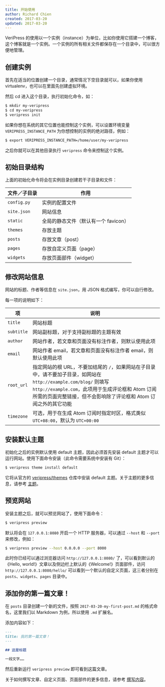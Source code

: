 ```yaml
---
title: 开始使用
author: Richard Chien
created: 2017-03-20
updated: 2017-03-20
---
```


VeriPress 的使用以一个实例（instance）为单位，比如你使用它搭建一个博客，这个博客就是一个实例。一个实例的所有相关文件都保存在一个目录中，可以很方便地管理。

## 创建实例

首先在适当的位置创建一个目录，通常情况下空目录就可以，如果你使用 virtualenv，也可以在里面先创建虚拟环境。

然后 cd 进入这个目录，执行初始化命令，如：

```sh
$ mkdir my-veripress
$ cd my-veripress
$ veripress init
```

如果你想在系统的其它位置也能控制这个实例，可以设置环境变量 `VERIPRESS_INSTANCE_PATH` 为你想控制的实例的绝对路径，例如：

```sh
$ export VERIPRESS_INSTANCE_PATH=/home/user/my-veripress
```

之后你就可以在其他目录执行 `veripress` 命令来控制这个实例。

## 初始目录结构

上面的初始化命令将会在实例目录创建若干子目录和文件：

| 文件／子目录      | 作用                     |
| ----------- | ---------------------- |
| `config.py` | 实例的配置文件                |
| `site.json` | 网站信息                   |
| `static`    | 全局的静态文件（默认有一个 favicon） |
| `themes`    | 存放主题                   |
| `posts`     | 存放文章（post）             |
| `pages`     | 存放自定义页面（page）          |
| `widgets`   | 存放页面部件（widget）         |

## 修改网站信息

网站的标题、作者等信息在 `site.json`，用 JSON 格式编写，你可以自行修改。

每一项的说明如下：

| 项          | 说明                                       |
| ---------- | ---------------------------------------- |
| `title`    | 网站标题                                     |
| `subtitle` | 网站副标题，对于支持副标题的主题有效                       |
| `author`   | 网站作者，若文章和页面没有标注作者，则默认使用此项                |
| `email`    | 网站作者 email，若文章和页面没有标注作者 email，则默认使用此项    |
| `root_url` | 指定网站的根 URL，不要加结尾的 `/`，如果网站在子目录中，请不要加子目录，如网站在 `http://example.com/blog/` 则填写 `http://example.com`，此项用于生成评论框和 Atom 订阅所需的页面完整链接，但不会影响除了评论框和 Atom 订阅之外的其它功能 |
| `timezone` | 可选，用于在生成 Atom 订阅时指定时区，格式类似 `UTC+08:00`，默认为 `UTC+00:00` |

## 安装默认主题

初始化之后的实例默认使用 default 主题，因此必须首先安装 default 主题才可以运行网站。使用下面命令安装（此命令需要系统中安装有 Git）：

```sh
$ veripress theme install default
```

它将从官方的 [veripress/themes](https://github.com/veripress/themes) 仓库中安装 default 主题。关于主题的更多信息，请参考 [主题](theme.html)。

## 预览网站

安装主题之后，就可以预览网站了，使用下面命令：

```sh
$ veripress preview
```

默认将会在 `127.0.0.1:8080` 开启一个 HTTP 服务器，可以通过 `--host` 和 `--port` 来修改，例如：

```sh
$ veripress preview --host 0.0.0.0 --port 8000
```

此时你已经可以通过浏览器访问 `http://127.0.0.1:8080/` 了，可以看到默认的《Hello, world!》文章以及侧边栏上默认的《Welcome!》页面部件，访问 `http://127.0.0.1:8080/hello/` 可以看到一个默认的自定义页面，这三者分别在 `posts`、`widgets`、`pages` 目录中。

## 添加你的第一篇文章！

在 `posts` 目录创建一个新的文件，按照 `2017-03-20-my-first-post.md` 的格式命名，这里我们以 Markdown 为例，所以使用 `.md` 扩展名。

添加内容如下：

```md
---
title: 我的第一篇文章！
---

## 这是标题

一段文字……
```

然后重新运行 `veripress preview` 即可看到这篇文章。

关于如何撰写文章、自定义页面、页面部件的更多信息，请参考 [撰写内容](writing.html)。
